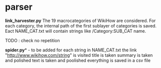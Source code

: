 # parser
**link_harvester.py**
The 19 macrocategories of WikiHow are considered.
For each category, the internal path of the first sublayer of categories is saved.
Eact NAME_CAT.txt will contain strings like /Category:SUB_CAT name.


TODO : check no repetition


**spider.py*** - to be added
for each string in NAME_CAT.txt
  the link "http://www.wikihow.com/string" is visited
  title is taken
  summary is taken and polished
  text is taken and poolished
  everything is saved in a csv file
  

